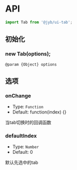 # API

```javascript
import Tab from '@jyb/ui-tab';
```

## 初始化

### new Tab(options);

```jsdoc
@param {Object} options
```

## 选项

### onChange
- Type: `Function`
- Default: function(index) {}

当tab切换时的回调函数

### defaultIndex
- Type: `Number`
- Default: 0

默认先选中的tab



